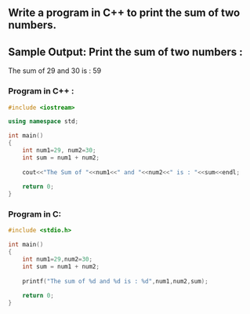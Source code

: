 ## Write a program in C++ to print the sum of two numbers.
Sample Output:
Print the sum of two numbers :
-----------------------------------
The sum of 29 and 30 is : 59

### Program in C++ :

```C++
#include <iostream>

using namespace std;

int main()
{
    int num1=29, num2=30;
    int sum = num1 + num2;
    
    cout<<"The Sum of "<<num1<<" and "<<num2<<" is : "<<sum<<endl;
    
    return 0;
}
```

### Program in C:

```C
#include <stdio.h>

int main()
{
    int num1=29,num2=30;
    int sum = num1 + num2;
    
    printf("The sum of %d and %d is : %d",num1,num2,sum);
    
    return 0;
}
```
